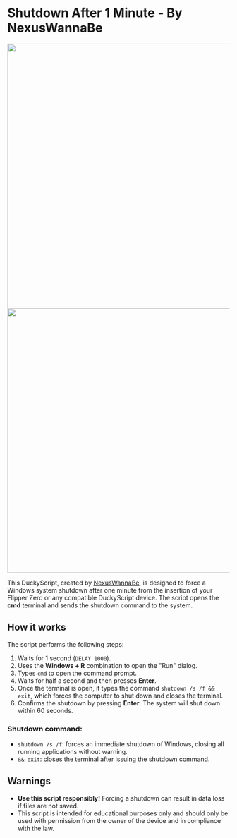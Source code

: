 # Shutdown After 1 Minute - By NexusWannaBe

<div align=center>

<img src="https://github.com/aleff-github/my-flipper-shits/blob/main/img/logo-repository-2_0.gif" width="600" /><br><img src="https://github.com/aleff-github/my-flipper-shits/blob/main/img/DISCLAIMER.png" width="600" />

</div>

This DuckyScript, created by [NexusWannaBe](https://github.com/NexusWannaBe), is designed to force a Windows system shutdown after one minute from the insertion of your Flipper Zero or any compatible DuckyScript device. The script opens the **cmd** terminal and sends the shutdown command to the system.

## How it works

The script performs the following steps:
1. Waits for 1 second (`DELAY 1000`).
2. Uses the **Windows + R** combination to open the "Run" dialog.
3. Types `cmd` to open the command prompt.
4. Waits for half a second and then presses **Enter**.
5. Once the terminal is open, it types the command `shutdown /s /f && exit`, which forces the computer to shut down and closes the terminal.
6. Confirms the shutdown by pressing **Enter**. The system will shut down within 60 seconds.

### Shutdown command:
- `shutdown /s /f`: forces an immediate shutdown of Windows, closing all running applications without warning.
- `&& exit`: closes the terminal after issuing the shutdown command.

## Warnings

- **Use this script responsibly!** Forcing a shutdown can result in data loss if files are not saved.
- This script is intended for educational purposes only and should only be used with permission from the owner of the device and in compliance with the law.
